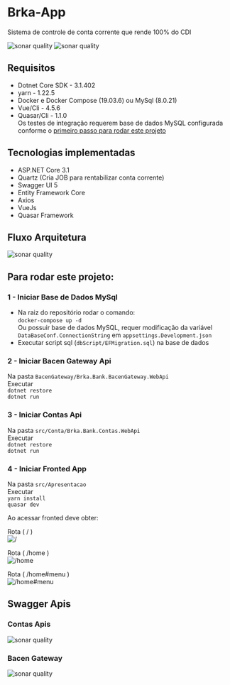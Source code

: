# Brka-App
 Sistema de controle de conta corrente que rende 100% do CDI

![sonar quality](badges/measure.svg)
![sonar quality](badges/sonarAnalysis.png)

## Requisitos
- Dotnet Core SDK - 3.1.402  
- yarn - 1.22.5  
- Docker e Docker Compose (19.03.6) ou MySql (8.0.21)  
- Vue/Cli - 4.5.6  
- Quasar/Cli - 1.1.0  
Os testes de integração requerem base de dados MySQL configurada conforme o [primeiro passo para rodar este projeto](#1---Iniciar-Base-de-Dados-MySql)  

 ## Tecnologias implementadas
 - ASP.NET Core 3.1  
 - Quartz (Cria JOB para rentabilizar conta corrente)  
 - Swagger UI 5  
 - Entity Framework Core  
 - Axios  
 - VueJs  
 - Quasar Framework  

## Fluxo Arquitetura  
![sonar quality](badges/fluxoDiagram.png)

## Para rodar este projeto:  

### 1 - Iniciar Base de Dados MySql
- Na raiz do repositório rodar o comando:  
`docker-compose up -d`  
Ou possuir base de dados MySQL, requer modificação da variável `DataBaseConf.ConnectionString` em `appsettings.Development.json`  
- Executar script sql (`dbScript/EFMigration.sql`) na base de dados 


### 2 - Iniciar Bacen Gateway Api
Na pasta `BacenGateway/Brka.Bank.BacenGateway.WebApi`  
Executar  
`dotnet restore`  
`dotnet run`  

### 3 - Iniciar Contas Api
Na pasta `src/Conta/Brka.Bank.Contas.WebApi`  
Executar  
`dotnet restore`  
`dotnet run`  

### 4 - Iniciar Fronted App
Na pasta `src/Apresentacao`  
Executar  
`yarn install`  
`quasar dev`  
  
Ao acessar fronted deve obter:  
  
Rota ( / )  
![/](src/Apresentacao/docs/tela01.png)

Rota ( /home )  
![/home](src/Apresentacao/docs/tela02.png)

Rota ( /home#menu )  
![/home#menu](src/Apresentacao/docs/tela03.png)

## Swagger Apis  

### Contas Apis  
![sonar quality](badges/apiBacenGateway.png)  

### Bacen Gateway  
![sonar quality](badges/apiContas.png)  
